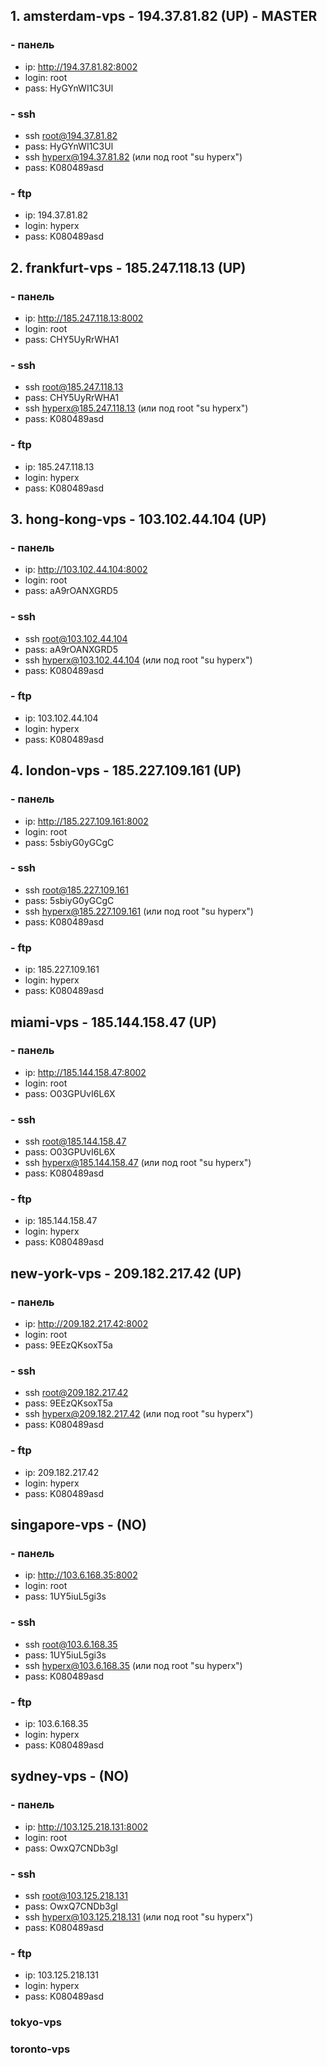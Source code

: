 
## 1. amsterdam-vps - 194.37.81.82 (UP) - MASTER
### - панель
 - ip: http://194.37.81.82:8002
 - login: root
 - pass: HyGYnWI1C3Ul
### - ssh
 - ssh root@194.37.81.82
 - pass: HyGYnWI1C3Ul
 - ssh hyperx@194.37.81.82 (или под root "su hyperx")
 - pass: K080489asd
### - ftp
 - ip: 194.37.81.82
 - login: hyperx
 - pass: K080489asd

## 2. frankfurt-vps - 185.247.118.13 (UP)
### - панель
- ip: http://185.247.118.13:8002
- login: root
- pass: CHY5UyRrWHA1
### - ssh
- ssh root@185.247.118.13
- pass: CHY5UyRrWHA1
- ssh hyperx@185.247.118.13 (или под root "su hyperx")
- pass: K080489asd
### - ftp
- ip: 185.247.118.13
- login: hyperx
- pass: K080489asd

## 3. hong-kong-vps - 103.102.44.104 (UP)
### - панель
- ip: http://103.102.44.104:8002
- login: root
- pass: aA9rOANXGRD5
### - ssh
- ssh root@103.102.44.104
- pass: aA9rOANXGRD5
- ssh hyperx@103.102.44.104 (или под root "su hyperx")
- pass: K080489asd
### - ftp
- ip: 103.102.44.104
- login: hyperx
- pass: K080489asd

## 4. london-vps - 185.227.109.161 (UP)
### - панель
- ip: http://185.227.109.161:8002
- login: root
- pass: 5sbiyG0yGCgC
### - ssh
- ssh root@185.227.109.161
- pass: 5sbiyG0yGCgC
- ssh hyperx@185.227.109.161 (или под root "su hyperx")
- pass: K080489asd
### - ftp
- ip: 185.227.109.161
- login: hyperx
- pass: K080489asd

## miami-vps - 185.144.158.47 (UP)
### - панель
- ip: http://185.144.158.47:8002
- login: root
- pass: O03GPUvI6L6X
### - ssh
- ssh root@185.144.158.47
- pass: O03GPUvI6L6X
- ssh hyperx@185.144.158.47 (или под root "su hyperx")
- pass: K080489asd
### - ftp
- ip: 185.144.158.47
- login: hyperx
- pass: K080489asd

## new-york-vps - 209.182.217.42 (UP)
### - панель
- ip: http://209.182.217.42:8002
- login: root
- pass: 9EEzQKsoxT5a
### - ssh
- ssh root@209.182.217.42
- pass: 9EEzQKsoxT5a
- ssh hyperx@209.182.217.42 (или под root "su hyperx")
- pass: K080489asd
### - ftp
- ip: 209.182.217.42
- login: hyperx
- pass: K080489asd

## singapore-vps - (NO)
### - панель
- ip: http://103.6.168.35:8002
- login: root
- pass: 1UY5iuL5gi3s
### - ssh
- ssh root@103.6.168.35
- pass: 1UY5iuL5gi3s
- ssh hyperx@103.6.168.35 (или под root "su hyperx")
- pass: K080489asd
### - ftp
- ip: 103.6.168.35
- login: hyperx
- pass: K080489asd

## sydney-vps - (NO)
### - панель
- ip: http://103.125.218.131:8002
- login: root
- pass: OwxQ7CNDb3gI
### - ssh
- ssh root@103.125.218.131
- pass: OwxQ7CNDb3gI
- ssh hyperx@103.125.218.131 (или под root "su hyperx")
- pass: K080489asd
### - ftp
- ip: 103.125.218.131
- login: hyperx
- pass: K080489asd

### tokyo-vps

### toronto-vps
